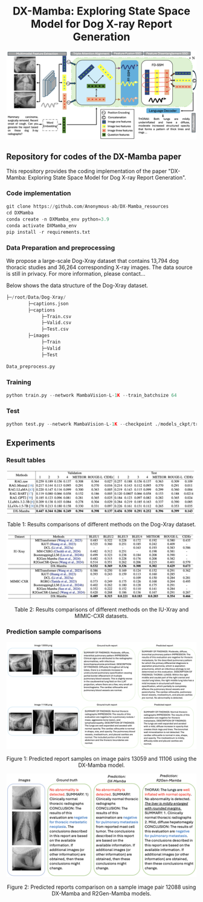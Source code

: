 <h1 align="center">DX-Mamba: Exploring State Space Model for Dog X-ray Report Generation</h1>
<p align="center">
  <img src="Figures/DX-Mamba.png" width="800" alt="Workflow of the proposed DX-Mamba model">
</p>



<h2>Repository for codes of the DX-Mamba paper</h2>

<p>This repository provides the coding implementation of the paper "DX-Mamba: Exploring State Space Model for Dog X-ray Report Generation".</p>

<h3>Code implementation</h3>

```python
git clone https://github.com/Anonymous-ab/DX-Mamba_resources
cd DXMamba
conda create -n DXMamba_env python=3.9
conda activate DXMamba_env
pip install -r requirements.txt
```

<h3>Data Preparation and preprocessing</h3>

<p>We propose a large-scale Dog-Xray dataset that contains 13,794 dog thoracic studies and 36,264 corresponding X-ray images. The data source is still in privacy. For more information, please contact...
  
  Below shows the data structure of the Dog-Xray dataset.</p>

```python
├─/root/Data/Dog-Xray/
        ├─captions.json
        ├─captions
             ├─Train.csv
             ├─Valid.csv
             ├─Test.csv
        ├─images
             ├─Train
             ├─Valid
             ├─Test
```

```python
Data_preprocess.py 
```

<h3>Training</h3>

```python
python train.py --network MambaVision-L-1K --train_batchsize 64
```

<h3>Test</h3>

```Python
python test.py --network MambaVision-L-1K --checkpoint ./models_ckpt/transformer_decoderlayers12024-11-08-16-40-56_1627_all/Dog-X-ray_bts_8_MambaVision-L-1K_epo_29_Bleu4_25245_test.pth
```


<h2>Experiments</h2>

<h3>Result tables</h3>

<p align="center">
  <img src="Figures/Dog-Xray compare.png" alt=" Table 1: Results comparisons of different methods on the Dog-Xray dataset.">
</p>
<p align="center">Table 1: Results comparisons of different methods on the Dog-Xray dataset.</p>


<p align="center">
  <img src="Figures/Other datasets.png" alt=" Table 2: Results comparisons of different methods on the IU-Xray and MIMIC-CXR datasets.">
</p>
<p align="center">Table 2: Results comparisons of different methods on the IU-Xray and MIMIC-CXR datasets.</p>


<h3>Prediction sample comparisons</h3>

<p align="center">
  <img src="Figures/predict_samples.png" width="800" alt=" Figure 1: Predicted report samples on image pairs 13059 and 11106 using the DX-Mamba model.">
</p>
<p align="center"> Figure 1: Predicted report samples on image pairs 13059 and 11106 using the DX-Mamba model.</p>


<p align="center">
  <img src="Figures/prediction.png" width="800" alt=" Figure 2: Predicted reports comparison on a sample image pair 12088 using DX-Mamba and R2Gen-Mamba models.">
</p>
<p align="center"> Figure 2: Predicted reports comparison on a sample image pair 12088 using DX-Mamba and R2Gen-Mamba models.</p>
